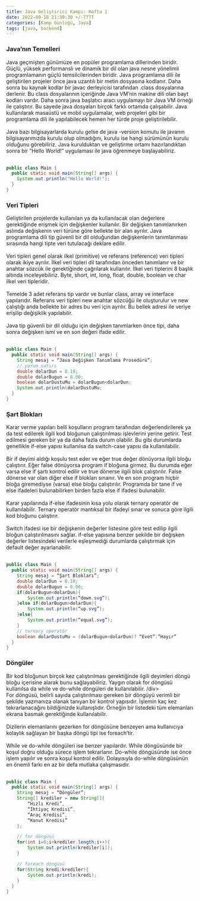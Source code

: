 ```yaml
---
title: Java Geliştirici Kampı: Hafta 1
date: 2022-09-18 21:30:30 +/-TTTT
categories: [Kamp Günlüğü, Java]
tags: [java, backend]
---
```


### Java’nın Temelleri

 <div class='text-justify'>Java geçmişten günümüze en popüler programlama dillerinden biridir. Güçlü, yüksek performanslı ve dinamik bir dil olan java nesne yönelimli programlamanın güçlü temsilcilerinden biridir. Java programlama dili ile geliştirilen projeler önce java uzantılı bir metin dosyasına kodlanır. Daha sonra bu kaynak kodlar bir javac derleyicisi tarafından .class dosyalarına derlenir. Bu class dosyalarının içeriğinde Java VM’nin makine dili olan bayt kodları vardır. Daha sonra java başlatıcı aracı uygulamayı bir Java VM örneği ile çalıştırır. Bu sayede java dosyaları birçok farklı ortamda çalışabilir. Java kullanılarak masaüstü ve mobil uygulamalar, web projeleri gibi bir programlama dili ile yapılabilecek hemen her türde proje geliştirilebilir. </div><br>
 
<div class='text-justify'>Java bazı bilgisayarlarda kurulu gelse de java -version komutu ile javanın bilgisayarımızda kurulu olup olmadığını, kurulu ise hangi sürümünün kurulu olduğunu görebiliriz. Java kurulduktan ve geliştirme ortamı hazırlandıktan sonra bir “Hello World!” uygulaması ile java öğrenmeye başlayabiliriz.</div><br>

```java
public class Main {
  public static void main(String[] args) {
    System.out.println("Hello World!");
  }
}
```

### Veri Tipleri

<div class='text-justify'> Geliştirilen projelerde kullanılan ya da kullanılacak olan değerlere gerektiğinde erişmek için değişkenler kullanılır. Bir değişken tanımlanırken aslında değişkenin veri türüne göre bellekte bir alan ayrılır. Java programlama dili tip güvenli bir dil olduğundan değişkenlerin tanımlanması sırasında hangi tipte veri tutulacağı deklare edilir. </div><br>

<div class='text-justify'>Veri tipleri genel olarak ilkel (primitive) ve referans (reference) veri tipleri olarak ikiye ayrılır. İlkel veri tipleri dil tarafından önceden tanımlanır ve bir anahtar sözcük ile gerektiğinde çağrılarak kullanılır. İlkel veri tiplerini 8 başlık altında inceleyebiliriz. Byte, short, int, long, float, double, boolean ve char ilkel veri tipleridir.</div><br>

<div class='text-justify'> Temelde 3 adet referans tip vardır ve bunlar class, array ve interface yapılarıdır. Referans veri tipleri new anahtar sözcüğü ile oluşturulur ve new çalıştığı anda bellekte bir adres bu veri için ayrılır. Bu bellek adresi ile veriye erişilip değişiklik yapılabilir. </div><br>

<div class='text-justify'>Java tip güvenli bir dil olduğu için değişken tanımlarken önce tipi, daha sonra değişken ismi ve en son değeri ifade edilir.</div><br>

```java
public class Main {
  public static void main(String[] args) {
    String mesaj = “Java Değişken Tanımlama Prosedürü”;
    // yorum satırı
    double dolarDun = 8.10;
    double dolarBugun = 8.00;
    boolean dolarDustuMu = dolarBugun<dolarDun;
    System.out.println(dolarDustuMu;
  }
}
```
### Şart Blokları

<div class='text-justify'> Karar verme yapıları belli koşulların program tarafından değerlendirilerek ya da test edilerek ilgili kod bloğunun çalıştırılması işlevlerini yerine getirir. Test edilmesi gereken bir ya da daha fazla durum olabilir. Bu gibi durumlarda genellikle if-else yapısı kullanılsa da switch-case yapısı da kullanılabilir. </div><br>

<div class='text-justify'> Bir if deyimi aldığı koşulu test eder ve eğer true değer dönüyorsa ilgili bloğu çalıştırır. Eğer false dönüyorsa program if bloğuna girmez. Bu durumda eğer varsa else if şartı kontrol edilir ve true dönerse ilgili blok çalıştırılır. False dönerse var olan diğer else if blokları sınanır. Ve en son program hiçbir bloğa giremediyse (varsa) else bloğu çalıştırılır. Programda bir tane if ve else ifadeleri bulunabilirken birden fazla else if ifadesi bulunabilir.</div><br>

<div class='text-justify'>Karar yapılarında if-else ifadesinin kısa yolu olarak ternary operatör de kullanılabilir. Ternary operatör mantıksal bir ifadeyi sınar ve sonuca göre ilgili kod bloğunu çalıştırır.</div><br>

<div class='text-justify'>Switch ifadesi ise bir değişkenin değerler listesine göre test edilip ilgili bloğun çalıştırılmasını sağlar. if-else yapısına benzer şekilde bir değişken değerler listesindeki verilerle eşleşmediği durumlarda çalıştırmak için default değer ayarlanabilir.</div><br>

```java
public class Main {
  public static void main(String[] args) {
    String mesaj = “Şart Blokları”;
    double dolarDun = 8.10;
    double dolarBugun = 8.00;
    if(dolarBugun<dolarDun){
		System.out.println(“down.svg”);
	}else if(dolarBugun>dolarDun){
		System.out.println(“up.svg”);
	}else{
		System.out.println(“equal.svg”);
	}
	// ternary operatör
	boolean dolarDustuMu = (dolarBugun<dolarDun)? “Evet”:”Hayır”
  }
}
```

### Döngüler

<div class='text-justify'> Bir kod bloğunun birçok kez çalıştırılması gerektiğinde ilgili deyimleri döngü bloğu içerisine alarak bunu sağlayabiliriz. Yaygın olarak for döngüsü kullanılsa da while ve do-while döngüleri de kullanılabilir. /div><br>

<div class='text-justify'>For döngüsü, belirli sayıda çalıştırılması gereken bir döngüyü verimli bir şekilde yazmanıza olanak tanıyan bir kontrol yapısıdır. İşlemin kaç kez tekrarlanacağını bildiğinizde kullanışlıdır. Örneğin bir listedeki tüm elemanları ekrana basmak gerektiğinde kullanılabilir.</div><br>

<div class='text-justify'>Dizilerin elemanlarını gezerken for döngüsüne benzeyen ama kullanıcıya kolaylık sağlayan bir başka döngü tipi ise foreach’tir. </div><br>

<div class='text-justify'>While ve do-while döngüleri ise benzer yapılardır. While döngüsünde bir koşul doğru olduğu sürece işlem tekrarlanır. Do-while döngüsünde ise önce işlem yapılır ve sonra koşul kontrol edilir. Dolayısıyla do-while döngüsünün en önemli farkı en az bir defa mutlaka çalışmasıdır.</div><br>

```java
public class Main {
  public static void main(String[] args) {
    String mesaj = “Döngüler”;
    String[] krediler = new String[]{
		“Hızlı Kredi”,
		“İhtiyaç Kredisi”,
		“Araç Kredisi”,
		“Konut Kredisi”
	};

	// for döngüsü
	for(int i=0;i<krediler.length;i++){
		System.out.println(krediler[i]);
	}

	// foreach döngüsü
	for(String kredi:krediler){
		System.out.println(kredi); 
	}
  }
}
```
